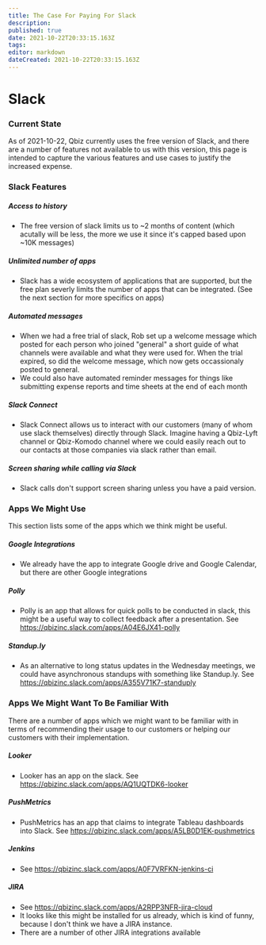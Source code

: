 ```yaml
---
title: The Case For Paying For Slack
description: 
published: true
date: 2021-10-22T20:33:15.163Z
tags: 
editor: markdown
dateCreated: 2021-10-22T20:33:15.163Z
---
```


# Slack
### Current State
As of 2021-10-22, Qbiz currently uses the free version of Slack,  and there are a number of features not available to us with this version, this page is intended to capture the various features and use cases to justify the increased expense.

### Slack Features
##### Access to history 
  - The free version of slack limits us to ~2 months of content (which acutally will be less, the more we use it since it's capped based upon ~10K messages)
##### Unlimited number of apps 
  - Slack has a wide ecosystem of applications that are supported, but the free plan severly limits the number of apps that can be integrated.  (See the next section for more specifics on apps)
##### Automated messages 
  - When we had a free trial of slack, Rob set up a welcome message which posted for each person who joined "general" a short guide of what channels were available and what they were used for.  When the trial expired, so did the welcome message, which now gets occassionaly posted to general.
  - We could also have automated reminder messages for things like submitting expense reports and time sheets at the end of each month
##### Slack Connect
  - Slack Connect allows us to interact with our customers (many of whom use slack themselves) directly through Slack.  Imagine having a Qbiz-Lyft channel or Qbiz-Komodo channel where we could easily reach out to our contacts at those companies via slack rather than email.
##### Screen sharing while calling via Slack
  - Slack calls don't support screen sharing unless you have a paid version.

### Apps We Might Use
This section lists some of the apps which we think might be useful.
##### Google Integrations
  - We already have the app to integrate Google drive and Google Calendar, but there are other Google integrations

##### Polly
  - Polly is an app that allows for quick polls to be conducted in slack, this might be a useful way to collect feedback after a presentation.  See https://qbizinc.slack.com/apps/A04E6JX41-polly
  
##### Standup.ly
  - As an alternative to long status updates in the Wednesday meetings, we could have asynchronous standups with something like Standup.ly.  See https://qbizinc.slack.com/apps/A355V71K7-standuply


### Apps We Might Want To Be Familiar With
There are a number of apps which we might want to be familiar with in terms of recommending their usage to our customers or helping our customers with their implementation.  

##### Looker
  - Looker has an app on the slack. See https://qbizinc.slack.com/apps/AQ1UQTDK6-looker

##### PushMetrics
  - PushMetrics has an app that claims to integrate Tableau dashboards into Slack.  See https://qbizinc.slack.com/apps/A5LB0D1EK-pushmetrics
  
##### Jenkins
  - See https://qbizinc.slack.com/apps/A0F7VRFKN-jenkins-ci

##### JIRA
  - See https://qbizinc.slack.com/apps/A2RPP3NFR-jira-cloud
  - It looks like this might be installed for us already, which is kind of funny, because I don't think we have a JIRA instance.
  - There are a number of other JIRA integrations available
